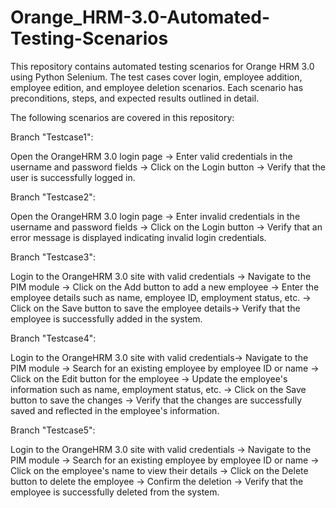 # Orange_HRM-3.0-Automated-Testing-Scenarios
This repository contains automated testing scenarios for Orange HRM 3.0 using Python Selenium. The test cases cover login, employee addition, employee edition, and employee deletion scenarios. Each scenario has preconditions, steps, and expected results outlined in detail.

The following scenarios are covered in this repository:

Branch "Testcase1":

Open the OrangeHRM 3.0 login page ->
Enter valid credentials in the username and password fields ->
Click on the Login button ->
Verify that the user is successfully logged in.


Branch "Testcase2":

Open the OrangeHRM 3.0 login page ->
Enter invalid credentials in the username and password fields ->
Click on the Login button ->
Verify that an error message is displayed indicating invalid login credentials.


Branch "Testcase3":

Login to the OrangeHRM 3.0 site with valid credentials ->
Navigate to the PIM module ->
Click on the Add button to add a new employee ->
Enter the employee details such as name, employee ID, employment status, etc. ->
Click on the Save button to save the employee details->
Verify that the employee is successfully added in the system.


Branch "Testcase4":

Login to the OrangeHRM 3.0 site with valid credentials->
Navigate to the PIM module ->
Search for an existing employee by employee ID or name ->
Click on the Edit button for the employee ->
Update the employee's information such as name, employment status, etc. ->
Click on the Save button to save the changes ->
Verify that the changes are successfully saved and reflected in the employee's information.


Branch "Testcase5":

Login to the OrangeHRM 3.0 site with valid credentials ->
Navigate to the PIM module ->
Search for an existing employee by employee ID or name ->
Click on the employee's name to view their details ->
Click on the Delete button to delete the employee ->
Confirm the deletion ->
Verify that the employee is successfully deleted from the system.
